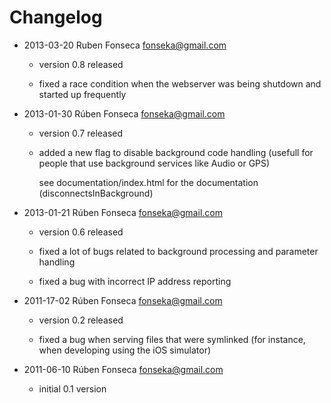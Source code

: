 # Changelog

- 2013-03-20 Ruben Fonseca <fonseka@gmail.com>

    * version 0.8 released

    * fixed a race condition when the webserver was being shutdown and started up frequently

- 2013-01-30 Rúben Fonseca <fonseka@gmail.com>

    * version 0.7 released

    * added a new flag to disable background code handling
      (usefull for people that use background services like Audio or GPS)
      
      see documentation/index.html for the documentation (disconnectsInBackground)

- 2013-01-21 Rúben Fonseca <fonseka@gmail.com>

    * version 0.6 released

    * fixed a lot of bugs related to background processing and parameter handling
    
    * fixed a bug with incorrect IP address reporting
    

- 2011-17-02 Rúben Fonseca <fonseka@gmail.com>

    * version 0.2 released
    
    * fixed a bug when serving files that were symlinked (for instance, when
      developing using the iOS simulator)

- 2011-06-10 Rúben Fonseca <fonseka@gmail.com>

    * initial 0.1 version
